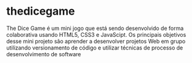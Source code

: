 # thedicegame
The Dice Game é um mini jogo que está sendo desenvolvido de forma colaborativa usando HTML5, CSS3 e JavaScipt. Os principais objetivos desse mini projeto são aprender a desenvolver projetos Web em grupo utilizando versionamento de código e utilizar técnicas de processo de desenvolvimento de software
